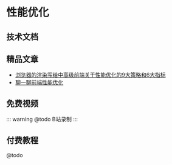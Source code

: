# 性能优化
<!-- ['❌','✅','🔥','⭐'] -->



<roadmap :data="[
  {title:'性能优化',download:true,x:400,y:20},
  { title:'文件加载的更快', y:220,
    left:[
      ['选择图片格式',[
        ['图片压缩'],
        ['png'],
        ['jpg'],
        ['webp'],
      ]],
      ['js压缩'],
      ['文件更小',[
        ['css压缩'],
        ['js压缩'],
        ['css压缩'],
      ]],
    ],
    right:[
      ['CDN'],
      ['善用缓存',[
        ['http缓存'],
        ['接口缓存'],
        ['路由缓存'],
      ]],
      ['懒加载',[
        ['图片'],
        ['路由'],
      ]],
      ['预加载'],
      ['Treeshaking',[
        ['按需加载'],
        ['rollup'],
      ]],
      ['版本管理'],
    ]
  } ,
  { title:'代码执行的更快', y:200,
    left:[
      ['css性能优化'],
      ['js优化'],
      ['SSR'],
      ['页面静态化'],
    ],
    right:[
      ['减少Dom操作'],
      ['Vue性能优化'],
      ['React性能优化'],
    ]
  } ,
    { title:'研发效率更快', 
    left:[
      ['工程化'],
      ['规范'],
      ['研发流程'],
    ],
    right:[
      ['自动化上线'],
      ['JS执行逻辑'],
    ]
  } ,
  { title:'性能指标', 
    left:[
      ['TTI'],
      ['LCP'],
      ['FP'],
    ],
    right:[
      ['Performance'],
      ['lighthouse'],
      ['性能监控'],
      ['错误监控'],
    ]
  } ,
  {title:'进阶必备'},
]" />


## 技术文档
## 精品文章

* [浏览器的渲染写给中高级前端关于性能优化的9大策略和6大指标](https://juejin.cn/post/6981673766178783262)
* [聊一聊前端性能优化](https://juejin.cn/post/6911472693405548557)

## 免费视频

::: warning @todo
B站录制
:::


## 付费教程
@todo
